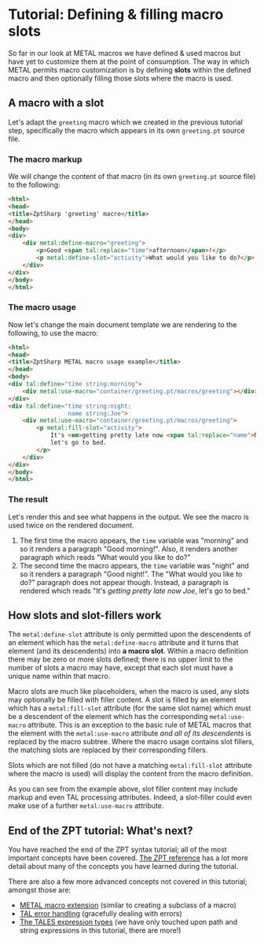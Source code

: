 # Tutorial: Defining & filling macro slots

So far in our look at METAL macros we have defined & used macros but have yet to customize them at the point of consumption.
The way in which METAL permits macro customization is by defining **slots** within the defined macro and then optionally filling those slots where the macro is used.

## A macro with a slot

Let's adapt the `greeting` macro which we created in the previous tutorial step, specifically the macro which appears in its own `greeting.pt` source file.

### The macro markup

We will change the content of that macro (in its own `greeting.pt` source file) to the following:

```html
<html>
<head>
<title>ZptSharp 'greeting' macro</title>
</head>
<body>
<div>
    <div metal:define-macro="greeting">
        <p>Good <span tal:replace="time">afternoon</span>!</p>
        <p metal:define-slot="activity">What would you like to do?</p>
    </div>
</div>
</body>
</html>
```

### The macro usage

Now let's change the main document template we are rendering to the following, to use the macro:

```html
<html>
<head>
<title>ZptSharp METAL macro usage example</title>
</head>
<body>
<div tal:define="time string:morning">
    <div metal:use-macro="container/greeting.pt/macros/greeting"></div>
</div>
<div tal:define="time string:night;
                 name string:Joe">
    <div metal:use-macro="container/greeting.pt/macros/greeting">
        <p metal:fill-slot="activity">
            It's <em>getting pretty late now <span tal:replace="name">Name</span></em>,
            let's go to bed.
        </p>
    </div>
</div>
</body>
</html>
```

### The result

Let's render this and see what happens in the output.
We see the macro is used twice on the rendered document.

1. The first time the macro appears, the `time` variable was "morning" and so it renders a paragraph "Good morning!".  Also, it renders another paragraph which reads "What would you like to do?"
2. The second time the macro appears, the `time` variable was "night" and so it renders a paragraph "Good night!".  The "What would you like to do?" paragraph does not appear though.  Instead, a paragraph is rendered which reads "It's _getting pretty late now Joe_, let's go to bed."

## How slots and slot-fillers work

The `metal:define-slot` attribute is only permitted upon the descendents of an element which has the `metal:define-macro` attribute and it turns that element (and its descendents) into **a macro slot**.  Within a macro definition there may be zero or more slots defined; there is no upper limit to the number of slots a macro may have, except that each slot must have a unique name within that macro.

Macro slots are much like placeholders, when the macro is used, any slots may optionally be filled with filler content.
A slot is filled by an element which has a `metal:fill-slot` attribute (for the same slot name) which must be a descendent of the element which has the corresponding `metal:use-macro` attribute.
This is an exception to the basic rule of METAL macros that the element with the `metal:use-macro` attribute _and all of its descendents_ is replaced by the macro subtree.
Where the macro usage contains slot fillers, the matching slots are replaced by their corresponding fillers.

Slots which are not filled (do not have a matching `metal:fill-slot` attribute where the macro is used) will display the content from the macro definition.

As you can see from the example above, slot filler content may include markup and even TAL processing attributes.
Indeed, a slot-filler could even make use of a further `metal:use-macro` attribute.

## End of the ZPT tutorial: What's next?

You have reached the end of the ZPT syntax tutorial; all of the most important concepts have been covered.
[The ZPT reference](../ZPTReference/index.md) has a lot more detail about many of the concepts you have learned during the tutorial.

There are also a few more advanced concepts not covered in this tutorial; amongst those are:

* [METAL macro extension](../ZPTReference/Metal/ExtendMacro.md) (similar to creating a subclass of a macro)
* [TAL error handling](../ZPTReference/Tal/OnError.md) (gracefully dealing with errors)
* [The TALES expression types](../ZPTReference/index.md#tales-is-how-expressions-are-written) (we have only touched upon path and string expressions in this tutorial, there are more!)